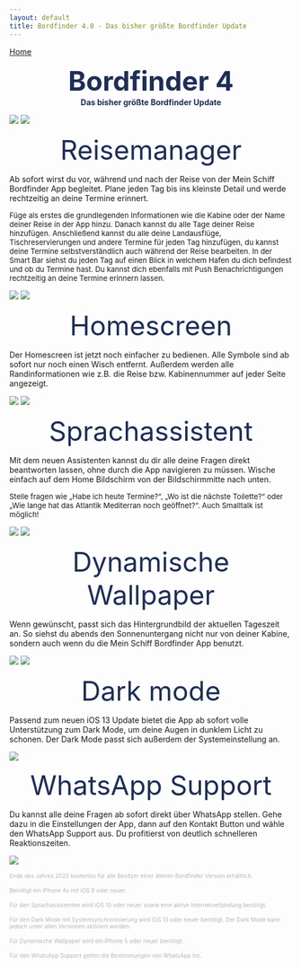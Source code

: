 ```yaml
---
layout: default
title: Bordfinder 4.0 - Das bisher größte Bordfinder Update
---
```


[Home](./index.md)


 <b><center><font color="1E2E56" size="10">Bordfinder 4</font></center></b>
 <b><center><font color="1E2E56">Das bisher größte Bordfinder Update</font></center></b>

![](./Promo4.0Resources/whiteBackground.png)
![](./Promo4.0Resources/promoManagerCombined.png)



<p><center><font color="1E2E56" size="22">Reisemanager</font></center></p>

<p>Ab sofort wirst du vor, während und nach der Reise von der Mein Schiff Bordfinder App begleitet. Plane jeden Tag bis ins kleinste Detail und werde rechtzeitig an deine Termine erinnert.</p>

<p><font size="2">Füge als erstes die grundlegenden Informationen wie die Kabine oder der Name deiner Reise in der App hinzu. Danach kannst du alle Tage deiner Reise hinzufügen. Anschließend kannst du alle deine Landausflüge, Tischreservierungen und andere Termine für jeden Tag hinzufügen, du kannst deine Termine selbstverständlich auch während der Reise bearbeiten. In der Smart Bar siehst du jeden Tag auf einen Blick in welchem Hafen du dich befindest und ob du Termine hast. Du kannst dich ebenfalls mit Push Benachrichtigungen rechtzeitig an deine Termine erinnern lassen.</font></p>

![](./Promo4.0Resources/whiteBackground.png)
![](./Promo4.0Resources/promoHomescreen.png)


<p><center><font color="1E2E56" size="22">Homescreen</font></center></p>

<p>Der Homescreen ist jetzt noch einfacher zu bedienen. Alle Symbole sind ab sofort nur noch einen Wisch entfernt. Außerdem werden alle Randinformationen wie z.B. die Reise bzw. Kabinennummer auf jeder Seite angezeigt.</p>


![](./Promo4.0Resources/whiteBackground.png)
![](./Promo4.0Resources/siriDemoCombined.png)


<p><center><font color="1E2E56" size="22">Sprachassistent</font></center></p>

<p>Mit dem neuen Assistenten kannst du dir alle deine Fragen direkt beantworten lassen, ohne durch die App navigieren zu müssen. Wische einfach auf dem Home Bildschirm von der Bildschirmmitte nach unten.</p>

<p><font size="2">Stelle fragen wie „Habe ich heute Termine?“, „Wo ist die nächste Toilette?“ oder „Wie lange hat das Atlantik Mediterran noch geöffnet?“. Auch Smalltalk ist möglich!</font></p>

![](./Promo4.0Resources/whiteBackground.png)
![](./Promo4.0Resources/promoDynamicAppereance.png)


<p><center><font color="1E2E56" size="22">Dynamische Wallpaper</font></center></p>

<p>Wenn gewünscht, passt sich das Hintergrundbild der aktuellen Tageszeit an. So siehst du abends den Sonnenuntergang nicht nur von deiner Kabine, sondern auch wenn du die Mein Schiff Bordfinder App benutzt.</p>


![](./Promo4.0Resources/whiteBackground.png)
![](./Promo4.0Resources/promoDarkMode.png)

<p><center><font color="1E2E56" size="22">Dark mode</font></center></p>

<p>Passend zum neuen iOS 13 Update bietet die App ab sofort volle Unterstützung zum Dark Mode, um deine Augen in dunklem Licht zu schonen. Der Dark Mode passt sich außerdem der Systemeinstellung an.</p>

![](./Promo4.0Resources/whiteBackground.png)

<p><center><font color="1E2E56" size="22">WhatsApp Support</font></center></p>

<p>Du kannst alle deine Fragen ab sofort direkt über WhatsApp stellen. Gehe dazu in die Einstellungen der App, dann auf den Kontakt Button und wähle den WhatsApp Support aus. Du profitierst von deutlich schnelleren Reaktionszeiten.</p>

![](./Promo4.0Resources/whiteBackground.png)

<p><font color="b5b5b5" size="1">Ende des Jahres 2023 kostenlos für alle Besitzer einer älteren Bordfinder Version erhältlich.</font></p>
<p><font color="b5b5b5" size="1">Benötigt ein iPhone 4s mit iOS 9 oder neuer.</font></p>
<p><font color="b5b5b5" size="1">Für den Sprachassistenten wird iOS 10 oder neuer sowie eine aktive Internetverbindung benötigt.</font></p>
<p><font color="b5b5b5" size="1">Für den Dark Mode mit Systemsynchronisierung wird iOS 13 oder neuer benötigt. Der Dark Mode kann jedoch unter allen Versionen aktiviert werden.</font></p>
<p><font color="b5b5b5" size="1">Für Dynamische Wallpaper wird ein iPhone 5 oder neuer benötigt.</font></p>
<p><font color="b5b5b5" size="1">Für den WhatsApp Support gelten die Bestimmungen von WhatsApp inc.</font></p>
